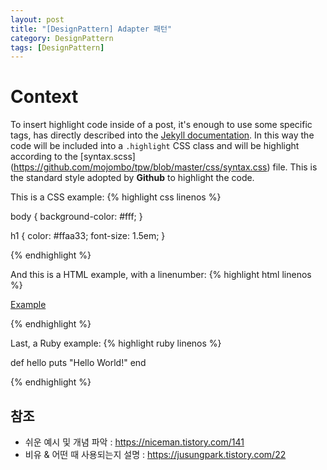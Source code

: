 ```yaml
---
layout: post
title: "[DesignPattern] Adapter 패턴"
category: DesignPattern
tags: [DesignPattern]
---
```


# Context

To insert highlight code inside of a post, it's enough to use some specific tags, 
has directly described into the [Jekyll documentation](http://jekyllrb.com/docs/templates/#code-snippet-highlighting). 
In this way the code will be included into a ``.highlight`` CSS class and will be highlight according to the [syntax.scss]
(https://github.com/mojombo/tpw/blob/master/css/syntax.css) file. This is the standard style adopted by **Github** to highlight the code. 

This is a CSS example:
{% highlight css linenos %}

body {
  background-color: #fff;
  }

h1 {
  color: #ffaa33;
  font-size: 1.5em;
  }

{% endhighlight %}

And this is a HTML example, with a linenumber:
{% highlight html linenos %}

<html>
  <a href="example.com">Example</a>
</html>

{% endhighlight %}

Last, a Ruby example:
{% highlight ruby linenos %}

def hello
  puts "Hello World!"
end

{% endhighlight %}


## 참조
* 쉬운 예시 및 개념 파악 : <https://niceman.tistory.com/141>
* 비유 & 어떤 때 사용되는지 설명 : <https://jusungpark.tistory.com/22>
